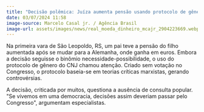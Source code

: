 ```yaml
---
title: "Decisão polêmica: Juíza aumenta pensão usando protocolo de gênero"
date: 03/07/2024 11:58
image-source: Marcelo Casal jr. / Agência Brasil
image-url: assets/images/news/real_moeda_dinheiro_mcajr_2904223669.webp
---
```


Na primeira vara de São Leopoldo, RS, um pai teve a pensão do filho aumentada após se mudar para a Alemanha, onde ganha em euros. Embora a decisão seguisse o binômio necessidade-possibilidade, o uso do protocolo de gênero do CNJ chamou atenção. Criado sem votação no Congresso, o protocolo baseia-se em teorias críticas marxistas, gerando controvérsias.

A decisão, criticada por muitos, questiona a ausência de consulta popular. "Se vivemos em uma democracia, decisões assim deveriam passar pelo Congresso", argumentam especialistas.